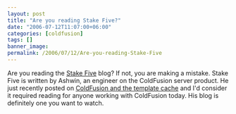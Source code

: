 ```yaml
---
layout: post
title: "Are you reading Stake Five?"
date: "2006-07-12T11:07:00+06:00"
categories: [coldfusion]
tags: []
banner_image: 
permalink: /2006/07/12/Are-you-reading-Stake-Five
---
```


Are you reading the <a href="http://blogs.sanmathi.org/ashwin/">Stake Five</a> blog? If not, you are making a mistake. Stake Five is written by Ashwin, an engineer on the ColdFusion server product. He just recently posted on <a href="http://blogs.sanmathi.org/ashwin/2006/07/12/tangling-with-the-template-cache/">ColdFusion and the template cache</a> and I'd consider it required reading for anyone working with ColdFusion today. His blog is definitely one you want to watch.